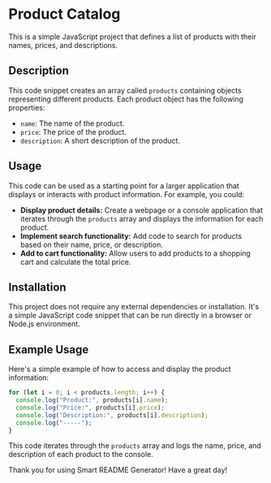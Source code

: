 # Product Catalog

This is a simple JavaScript project that defines a list of products with their names, prices, and descriptions.

## Description

This code snippet creates an array called `products` containing objects representing different products. Each product object has the following properties:

- `name`: The name of the product.
- `price`: The price of the product.
- `description`: A short description of the product.

## Usage

This code can be used as a starting point for a larger application that displays or interacts with product information. For example, you could:

- **Display product details:** Create a webpage or a console application that iterates through the `products` array and displays the information for each product.
- **Implement search functionality:** Add code to search for products based on their name, price, or description.
- **Add to cart functionality:** Allow users to add products to a shopping cart and calculate the total price.

## Installation

This project does not require any external dependencies or installation. It's a simple JavaScript code snippet that can be run directly in a browser or Node.js environment.

## Example Usage

Here's a simple example of how to access and display the product information:

```javascript
for (let i = 0; i < products.length; i++) {
  console.log("Product:", products[i].name);
  console.log("Price:", products[i].price);
  console.log("Description:", products[i].description);
  console.log("-----");
}
```

This code iterates through the `products` array and logs the name, price, and description of each product to the console.

Thank you for using Smart README Generator! Have a great day!
